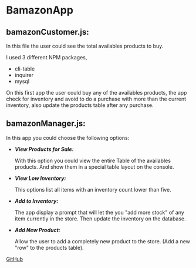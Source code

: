 # BamazonApp

## bamazonCustomer.js: 

In this file the user could see the total availables products to buy.

I used 3 different NPM packages, 

  * cli-table
  * inquirer
  * mysql
  
On this first app the user could buy any of the availables products, the app check for inventory and avoid to do a purchase with more than the current inventory, also update the products table after any purchase.

## bamazonManager.js:

  In this app you could choose the following options:

* *__View Products for Sale:__*

  With this option you could view the entire Table of the availables products. And show them in a special table layout on the console.
  
* *__View Low Inventory:__*

  This options list all items with an inventory count lower than five.

* *__Add to Inventory:__*

  The app display a prompt that will let the you "add more stock" of any item currently in the store. Then update the inventory on the database.

* *__Add New Product:__*

   Allow the user to add a completely new product to the store. (Add a new "row" to the products table).
   
   
[GitHub](http://github.com)
